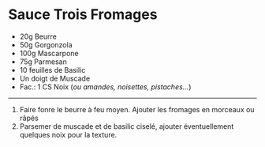 # Sauce Trois Fromages

- 20g Beurre
- 50g Gorgonzola
- 100g Mascarpone
- 75g Parmesan
- 10 feuilles de Basilic
- Un doigt de Muscade
- Fac.: 1 CS Noix (*ou amandes, noisettes, pistaches...*)

---

1. Faire fonre le beurre à feu moyen. Ajouter les fromages en morceaux ou râpés
2. Parsemer de muscade et de basilic ciselé, ajouter éventuellement quelques noix pour la texture.
